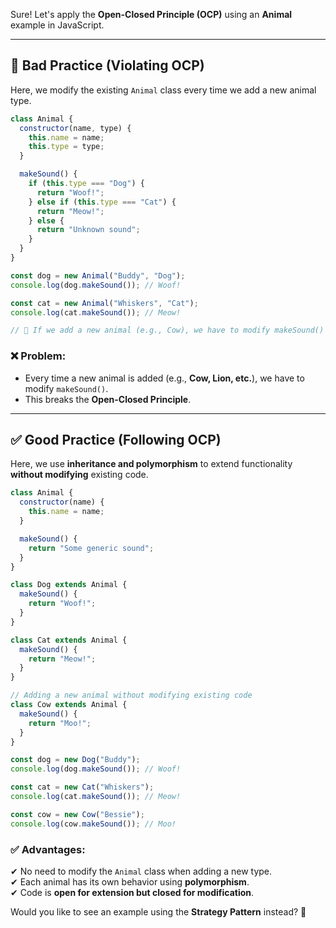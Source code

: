 Sure! Let's apply the **Open-Closed Principle (OCP)** using an **Animal** example in JavaScript.  

---

## 🚨 **Bad Practice (Violating OCP)**
Here, we modify the existing `Animal` class every time we add a new animal type.  

```js
class Animal {
  constructor(name, type) {
    this.name = name;
    this.type = type;
  }

  makeSound() {
    if (this.type === "Dog") {
      return "Woof!";
    } else if (this.type === "Cat") {
      return "Meow!";
    } else {
      return "Unknown sound";
    }
  }
}

const dog = new Animal("Buddy", "Dog");
console.log(dog.makeSound()); // Woof!

const cat = new Animal("Whiskers", "Cat");
console.log(cat.makeSound()); // Meow!

// 🔴 If we add a new animal (e.g., Cow), we have to modify makeSound() 😡
```
### ❌ **Problem**:
- Every time a new animal is added (e.g., **Cow, Lion, etc.**), we have to modify `makeSound()`.  
- This breaks the **Open-Closed Principle**.

---

## ✅ **Good Practice (Following OCP)**
Here, we use **inheritance and polymorphism** to extend functionality **without modifying** existing code.

```js
class Animal {
  constructor(name) {
    this.name = name;
  }

  makeSound() {
    return "Some generic sound";
  }
}

class Dog extends Animal {
  makeSound() {
    return "Woof!";
  }
}

class Cat extends Animal {
  makeSound() {
    return "Meow!";
  }
}

// Adding a new animal without modifying existing code
class Cow extends Animal {
  makeSound() {
    return "Moo!";
  }
}

const dog = new Dog("Buddy");
console.log(dog.makeSound()); // Woof!

const cat = new Cat("Whiskers");
console.log(cat.makeSound()); // Meow!

const cow = new Cow("Bessie");
console.log(cow.makeSound()); // Moo!
```

### ✅ **Advantages**:
✔ No need to modify the `Animal` class when adding a new type.  
✔ Each animal has its own behavior using **polymorphism**.  
✔ Code is **open for extension but closed for modification**.  

Would you like to see an example using the **Strategy Pattern** instead? 🚀